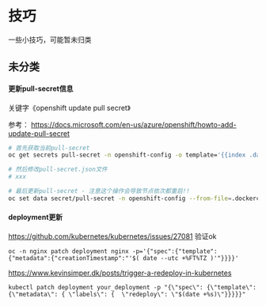 # 技巧

一些小技巧，可能暂未归类

## 未分类

#### 更新pull-secret信息

关键字《openshift update pull secret》

参考： https://docs.microsoft.com/en-us/azure/openshift/howto-add-update-pull-secret

```bash
# 首先获取当前pull-secret
oc get secrets pull-secret -n openshift-config -o template='{{index .data ".dockerconfigjson"}}' | base64 -d > pull-secret.json

# 然后修改pull-secret.json文件
# xxx

# 最后更新pull-secret - 注意这个操作会导致节点依次都重启!!
oc set data secret/pull-secret -n openshift-config --from-file=.dockerconfigjson=./pull-secret.json
```

#### deployment更新

https://github.com/kubernetes/kubernetes/issues/27081
验证ok
```
oc -n nginx patch deployment nginx -p='{"spec":{"template":{"metadata":{"creationTimestamp":"'$( date --utc +%FT%TZ )'"}}}}'
```

https://www.kevinsimper.dk/posts/trigger-a-redeploy-in-kubernetes
```
kubectl patch deployment your_deployment -p "{\"spec\": {\"template\": {\"metadata\": { \"labels\": {  \"redeploy\": \"$(date +%s)\"}}}}}"
```
